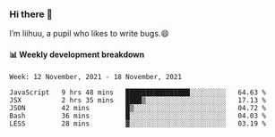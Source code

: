 ### Hi there 👋
I’m liihuu, a pupil who likes to write bugs.😄


#### 📊 Weekly development breakdown
<!--START_SECTION:waka-->
```text
Week: 12 November, 2021 - 18 November, 2021

JavaScript   9 hrs 48 mins   ████████████████░░░░░░░░░   64.63 % 
JSX          2 hrs 35 mins   ████▒░░░░░░░░░░░░░░░░░░░░   17.13 % 
JSON         42 mins         █▒░░░░░░░░░░░░░░░░░░░░░░░   04.72 % 
Bash         36 mins         █░░░░░░░░░░░░░░░░░░░░░░░░   04.03 % 
LESS         28 mins         ▓░░░░░░░░░░░░░░░░░░░░░░░░   03.19 % 
```
<!--END_SECTION:waka-->

<!--
**liihuu/liihuu** is a ✨ _special_ ✨ repository because its `README.md` (this file) appears on your GitHub profile.

Here are some ideas to get you started:

- 🔭 I’m currently working on ...
- 🌱 I’m currently learning ...
- 👯 I’m looking to collaborate on ...
- 🤔 I’m looking for help with ...
- 💬 Ask me about ...
- 📫 How to reach me: ...
- 😄 Pronouns: ...
- ⚡ Fun fact: ...
-->
